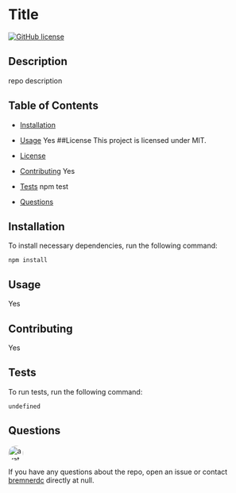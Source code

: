 
# Title
[![GitHub license](https://img.shields.io/badge/license-MIT-blue.svg)](https://github.com/bremnerdc/t-i-t-l-e)

## Description

repo description

## Table of Contents 

* [Installation](#installation)

* [Usage](#usage)
Yes
##License
      This project is licensed under MIT.
      
* [License](#license)

* [Contributing](#contributing)
Yes
* [Tests](#tests)
npm test
* [Questions](#questions)

## Installation

To install necessary dependencies, run the following command:

```
npm install
```

## Usage

Yes
  
## Contributing

Yes

## Tests

To run tests, run the following command:

```
undefined
```

## Questions

<img src="https://avatars3.githubusercontent.com/u/61300825?v=4" alt="avatar" style="border-radius: 16px" width="30" />

If you have any questions about the repo, open an issue or contact [bremnerdc](https://api.github.com/users/bremnerdc) directly at null.

